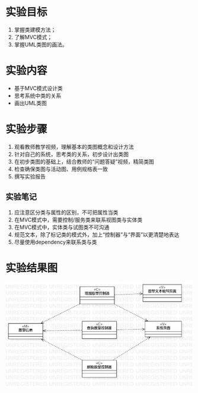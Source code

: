 # 实验目标
1. 掌握类建模方法；
2. 了解MVC模式；
3. 掌握UML类图的画法。
# 实验内容
- 基于MVC模式设计类
- 思考系统中类的关系
- 画出UML类图
# 实验步骤
1. 观看教师教学视频，理解基本的类图概念和设计方法
2. 针对自己的系统，思考类的关系，初步设计出类图
3. 在初步类图的基础上，结合教师的“问题答疑”视频，精简类图
4. 检查确保类图与活动图、用例规格表一致
5. 撰写实验报告

## 实验笔记
1. 应注意区分类与属性的区别，不可把属性当类
2. 在MVC模式中，需要控制/服务类来联系视图类与实体类
3. 在MVC模式中，实体类与试图类不可沟通
4. 规范文本，除了标记类的模式外，加上“控制器”与“界面”以更清楚地表达
5. 尽量使用dependency来联系类与类

# 实验结果图
![UML类图](./Class.jpg)
